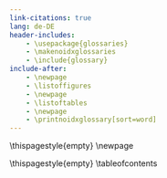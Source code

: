 ```yaml
---
link-citations: true
lang: de-DE
header-includes:
    - \usepackage{glossaries}
    - \makenoidxglossaries
    - \include{glossary}
include-after:
    - \newpage
    - \listoffigures
    - \newpage
    - \listoftables
    - \newpage
    - \printnoidxglossary[sort=word]
---
```


\thispagestyle{empty}
\newpage

\thispagestyle{empty}
\tableofcontents
